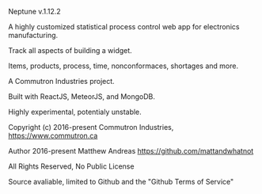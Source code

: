 Neptune v.1.12.2

A highly customized statistical process control web app for electronics manufacturing.

Track all aspects of building a widget.

Items, products, process, time, nonconformaces, shortages and more.


A Commutron Industries project.

Built with ReactJS, MeteorJS, and MongoDB.

Highly experimental, potentialy unstable.

Copyright (c) 2016-present Commutron Industries, https://www.commutron.ca

Author 2016-present Matthew Andreas https://github.com/mattandwhatnot

All Rights Reserved, No Public License

Source avaliable, limited to Github and the "Github Terms of Service"
